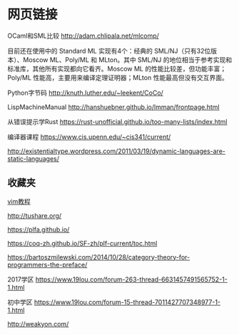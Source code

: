 # 网页链接

OCaml和SML比较
http://adam.chlipala.net/mlcomp/

目前还在使用中的 Standard ML 实现有4个：经典的 SML/NJ（只有32位版本）、Moscow ML、Poly/ML 和 MLton。其中 SML/NJ 的地位相当于参考实现和标准库，其他所有实现都向它看齐。Moscow ML 的性能比较差，但功能丰富；Poly/ML 性能高，主要用来编译定理证明器；MLton 性能最高但没有交互界面。 ​​​

Python字节码
http://knuth.luther.edu/~leekent/CoCo/

LispMachineManual 
http://hanshuebner.github.io/lmman/frontpage.html

从错误提示学Rust 
https://rust-unofficial.github.io/too-many-lists/index.html

编译器课程
https://www.cis.upenn.edu/~cis341/current/

http://existentialtype.wordpress.com/2011/03/19/dynamic-languages-are-static-languages/

收藏夹
----
[vim教程](https://github.com/vim-china/hello-vim)

http://tushare.org/

https://plfa.github.io/

https://coq-zh.github.io/SF-zh/plf-current/toc.html

https://bartoszmilewski.com/2014/10/28/category-theory-for-programmers-the-preface/

2017学区 https://www.19lou.com/forum-263-thread-6631457491565752-1-1.html

初中学区 https://www.19lou.com/forum-15-thread-7011427707348977-1-1.html

http://weakyon.com/
